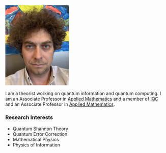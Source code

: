 



<img src="GSBS-Self.jpeg" alt="Profile Picture" width="200" >




I am a theorist working on quantum information and quantum computing. I am an Associate Professor in [Applied Mathematics](https://uwaterloo.ca/applied-mathematics/) and a member of [IQC](https://uwaterloo.ca/institute-for-quantum-computing) and an Associate Professor in [Applied Mathematics](https://uwaterloo.ca/applied-mathematics/).




### Research Interests
- Quantum Shannon Theory
- Quantum Error Correction
- Mathematical Physics
- Physics of Information

